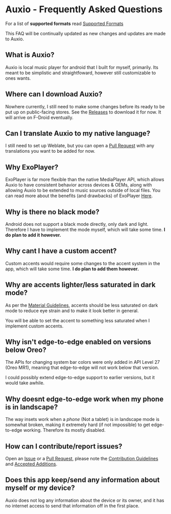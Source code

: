 # Auxio - Frequently Asked Questions

For a list of **supported formats** read [Supported Formats](FORMATS.md)

This FAQ will be continually updated as new changes and updates are made to Auxio.

## What is Auxio?

Auxio is local music player for android that I built for myself, primarily. Its meant to be simplistic and straightfoward, however still customizable to ones wants.

## Where can I download Auxio?

Nowhere currently, I still need to make some changes before its ready to be put up on public-facing stores. See the [Releases](https://github.com/oxygencobalt/Auxio/releases) to download it for now. It will arrive on F-Droid eventually.

## Can I translate Auxio to my native language?

I still need to set up Weblate, but you can open a [Pull Request](https://github.com/enricocid/Music-Player-GO/pulls) with any translations you want to be added for now.

## Why ExoPlayer?

ExoPlayer is far more flexible than the native MediaPlayer API, which allows Auxio to have consistent behavior across devices & OEMs, along with allowing Auxio to be extended to music sources outside of local files. You can read more about the benefits (and drawbacks) of ExoPlayer [Here](https://exoplayer.dev/pros-and-cons.html).

## Why is there no black mode?

Android does not support a black mode directly, only dark and light. Therefore I have to implement the mode myself, which will take some time. **I do plan to add it however.**

## Why cant I have a custom accent?

Custom accents would require some changes to the accent system in the app, which will take some time. **I do plan to add them however.**

## Why are accents lighter/less saturated in dark mode?

As per the [Material Guidelines](https://material.io/design/color/dark-theme.html), accents should be less saturated on dark mode to reduce eye strain and to make it look better in general.

You will be able to set the accent to something less saturated when I implement custom accents.

## Why isn't edge-to-edge enabled on versions below Oreo?

The APIs for changing system bar colors were only added in API Level 27 (Oreo MR1), meaning that edge-to-edge will not work below that version.

I could possibly extend edge-to-edge support to earlier versions, but it would take awhile.

## Why doesnt edge-to-edge work when my phone is in landscape?

The way insets work when a *phone* (Not a tablet) is in landscape mode is somewhat broken, making it extremely hard (if not impossible) to get edge-to-edge working. Therefore its mostly disabled.

## How can I contribute/report issues?

Open an [Issue](https://github.com/OxygenCobalt/Auxio/issues) or a [Pull Request](https://github.com/OxygenCobalt/Auxio/pulls), please note the [Contribution Guidelines](../.github/CONTRIBUTING.md) and [Accepted Additions](ADDITIONS.md).

## Does this app keep/send any information about myself or my device?

Auxio does not log any information about the device or its owner, and it has no internet access to send that information off in the first place.